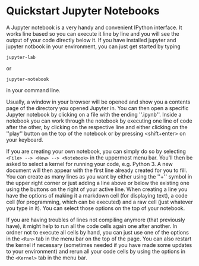 # Quickstart Jupyter Notebooks

A Jupyter notebook is a very handy and convenient IPython interface. It works line based so you can execute it line by line and you will see the output of your code directly below it.
If you have installed jupyter and jupyter notbook in your environment, you can just get started by typing
```
jupyter-lab
```
or
```
jupyter-notebook
```
in your command line.

Usually, a window in your browser will be opened and show you a contents page of the directory you opened Jupyter in. You can then open a specific Jupyter notebook by clicking on a file with the ending ''.ipynb''.
Inside a notebook you can work through the notebook by executing one line of code after the other, by clicking on the respective line and either clicking on the ''play'' button on the top of the notebook or by pressing <shift+enter> on your keyboard.

If you are creating your own notebook, you can simply do so by selecting ``<File> --> <New> --> <Notebook>`` in the uppermost menu bar. You'll then be asked to select a kernel for running your code, e.g. Python 3. A new document will then appear with the first line already created for you to fill. You can create as many lines as you want by either using the ''+'' symbol in the upper right corner or just adding a line above or below the existing one using the buttons on the right of your active line.
When creating a line you have the options of making it a markdown cell (for displaying text), a code cell (for programming, which can be executed) and a raw cell (just whatever you type in it). You can select those options on the top of your notebook.

If you are having troubles of lines not compiling anymore (that previously have), it might help to run all the code cells again one after another. In ordner not to execute all cells by hand, you can just use one of the options in the ``<Run>`` tab in the menu bar on the top of the page. You can also restart the kernel if necessary (sometimes needed if you have made some updates to your environment) and rerun all your code cells by using the options in the ``<Kernel>`` tab in the menu bar.
